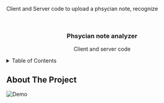 Client and Server code to upload a phsycian note, recognize 


<a name="readme-top"></a>



<!-- PROJECT LOGO -->
<br />
<div align="center">
  

  <h3 align="center">Phsycian note analyzer</h3>

  <p align="center">
    Client and server code
    <br />
   
  </p>
</div>



<!-- TABLE OF CONTENTS -->
<details>
  <summary>Table of Contents</summary>
  <ol>
    <li>
      <a href="#about-the-project">About The Project</a>

    </li>

  </ol>
</details>



<!-- ABOUT THE PROJECT -->
## About The Project
![Demo](demo/demo.gif)


